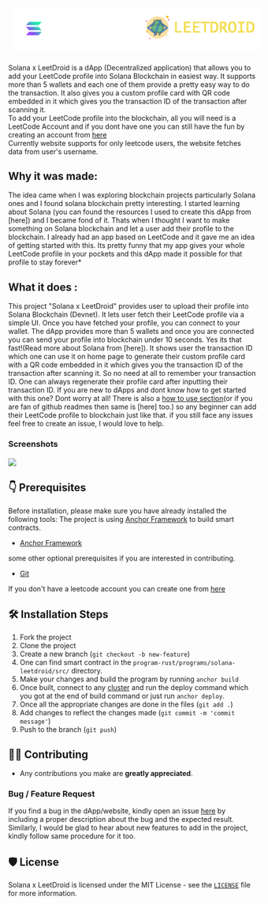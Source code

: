 <img src ="src/assets/images/main_logo.png" align="center" hspace="10" vspace="10">

Solana x LeetDroid is a dApp (Decentralized application) that allows you to add your LeetCode profile into Solana Blockchain in easiest way. It supports more than 5 wallets and each one of them provide a pretty easy way to do the transaction. It also gives you a custom profile card with QR code embedded in it which gives you the transaction ID of the transaction after scanning it.  
To add your LeetCode profile into the blockchain, all you will need is a LeetCode Account and if you dont have one you can still have the fun by creating an account from [here](https://leetcode.com/accounts/signup/)
<br/>Currently website supports for only leetcode users, the website fetches data from user's username.

## Why it was made:

The idea came when I was exploring blockchain projects particularly Solana ones and I found solana blockchain pretty interesting. I started learning about Solana (you can found the resources I used to create this dApp from [here]) and I became fond of it. Thats when I thought I want to make something on Solana blockchain and let a user add their profile to the blockchain. I already had an app based on LeetCode and it gave me an idea of getting started with this. Its pretty funny that my app gives your whole LeetCode profile in your pockets and this dApp made it possible for that profile to stay forever*

## What it does :

This project "Solana x LeetDroid" provides user to upload their profile into Solana Blockchain (Devnet). It lets user fetch their LeetCode profile via a simple UI. Once you have fetched your profile, you can connect to your wallet. The dApp provides more than 5 wallets and once you are connected you can send your profile into blockchain under 10 seconds. Yes its that fast!(Read more about Solana from [here]). It shows user the transaction ID which one can use it on home page to generate their custom profile card with a QR code embedded in it which gives you the transaction ID of the transaction after scanning it. So no need at all to remember your transaction ID. One can always regenerate their profile card after inputting their transaction ID. If you are new to dApps and dont know how to get started with this one? Dont worry at all! There is also a [how to use section](https://solanaxleetdroid-cdhiraj40.vercel.app/how-to-use)(or if you are fan of github readmes then same is [here] too.) so any beginner can add their LeetCode profile to blockchain just like that. if you still face any issues feel free to create an issue, I would love to help. 

### Screenshots

<img src ="src/assets/solana_x_leetdroid_collage.png" align="center">

## 👇 Prerequisites

Before installation, please make sure you have already installed the following tools:
The project is using [Anchor Framework](https://github.com/cdhiraj40/SolanaxLeetDroid/edit/master/README.md#:~:text=functionalities%20in%20dApp%20%3A-,Anchor%20Framework,-In%20basic%20terms) to build smart contracts.
- [Anchor Framework](https://project-serum.github.io/anchor/getting-started/installation.html)

some other optional prerequisites if you are interested in contributing.
- [Git](https://git-scm.com/downloads)

If you don't have a leetcode account you can create one from [here](https://leetcode.com/accounts/signup/)

## 🛠️ Installation Steps

1. Fork the project
2. Clone the project
3. Create a new branch (`git checkout -b new-feature`)
4. One can find smart contract in the ``program-rust/programs/solana-leetdroid/src/`` directory.
5. Make your changes and build the program by running ``anchor build``
6. Once built, connect to any [cluster]() and run the deploy command which you got at the end of build command or just run ``anchor deploy``.
7. Once all the appropriate changes are done in the files (` git add . `)
8. Add changes to reflect the changes made (`git commit -m 'commit message'`)
9. Push to the branch (` git push `)

## 👨‍💻 Contributing

- Any contributions you make are **greatly appreciated**.

### Bug / Feature Request

If you find a bug in the dApp/website, kindly open an issue [here](https://github.com/cdhiraj40/SolanaxLeetDroid/issues/new) by
including a proper description about the bug and the expected result. Similarly, I would be glad to hear about new
features to add in the project, kindly follow same procedure for it too.

## 🛡️ License

Solana x LeetDroid is licensed under the MIT License - see the [`LICENSE`](LICENSE) file for more information.
